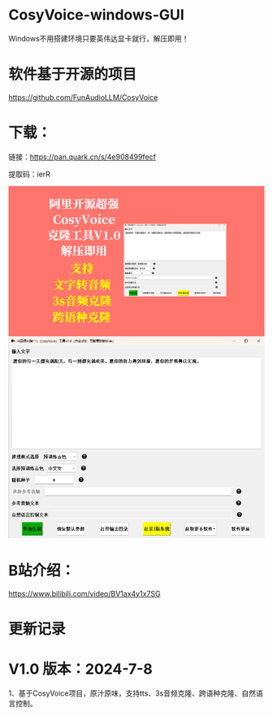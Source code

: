 # CosyVoice-windows-GUI
Windows不用搭建环境只要英伟达显卡就行，解压即用！

# 软件基于开源的项目
https://github.com/FunAudioLLM/CosyVoice

 
# 下载：

链接：https://pan.quark.cn/s/4e908499fecf  

提取码：ierR


 ![image](https://github.com/zhaoyun0071/CosyVoice-windows-GUI/blob/main/1.png)
 ![image](https://github.com/zhaoyun0071/CosyVoice-windows-GUI/blob/main/2.png)
 
# B站介绍：
https://www.bilibili.com/video/BV1ax4y1x7SG

# 更新记录

# V1.0 版本：2024-7-8

1、基于CosyVoice项目，原汁原味，支持tts、3s音频克隆、跨语种克隆、自然语言控制。
